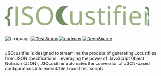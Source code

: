 <img src="docs/images/logo.svg" alt="logo">
<br/><br/>

![Language](https://img.shields.io/badge/python-3.11-blue)
[![Test Status](https://github.com/DendoD96/JSOcustifier/actions/workflows/workflow.yaml/badge.svg?branch=main)](https://github.com/DendoD96/JSOcustifier/actions/workflows/workflow.yaml)
[![codecov](https://codecov.io/gh/DendoD96/JSOcustifier/graph/badge.svg?token=8L5XX1ZXTX)](https://codecov.io/gh/DendoD96/JSOcustifier)
[![DeepSource](https://app.deepsource.com/gh/DendoD96/JSOcustifier.svg/?label=active+issues&show_trend=true&token=yqYe2ej2qWwMHU-7_NEI2dqc)](https://app.deepsource.com/gh/DendoD96/JSOcustifier/)
<br/><br/>

JSOcusitfier is designed to streamline the process of generating Locustfiles from JSON specifications. Leveraging the power of JavaScript Object Notation (JSON), JSOcusitfier automates the conversion of JSON-based configurations into executable Locust test scripts.